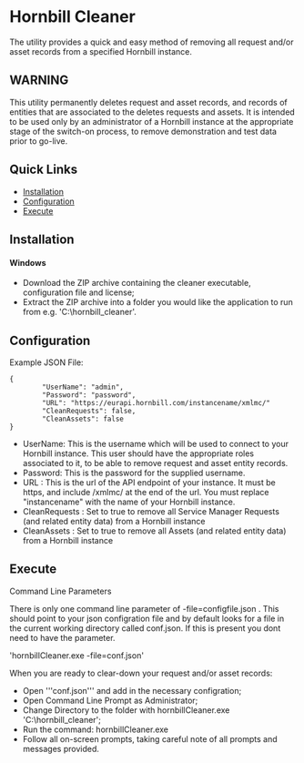 # Hornbill Cleaner

The utility provides a quick and easy method of removing all request and/or asset records from a specified Hornbill instance.

## WARNING

This utility permanently deletes request and asset records, and records of entities that are associated to the deletes requests and assets. It is intended to be used only by an administrator of a Hornbill instance at the appropriate stage of the switch-on process, to remove demonstration and test data prior to go-live.

## Quick Links
- [Installation](#installation)
- [Configuration](#configuration)
- [Execute](#execute)

## Installation

#### Windows
* Download the ZIP archive containing the cleaner executable, configuration file and license;
* Extract the ZIP archive into a folder you would like the application to run from e.g. 'C:\hornbill_cleaner\'.

## Configuration

Example JSON File:

```
{
        "UserName": "admin",
        "Password": "password",
        "URL": "https://eurapi.hornbill.com/instancename/xmlmc/"
        "CleanRequests": false,
        "CleanAssets": false
}
```

* UserName: This is the username which will be used to connect to your Hornbill instance. This user should have the appropriate roles associated to it, to be able to remove request and asset entity records.
* Password: This is the password for the supplied username.
* URL : This is the url of the API endpoint of your instance. It must be https, and include /xmlmc/ at the end of the url. You must replace "instancename" with the name of your Hornbill instance.
* CleanRequests : Set to true to remove all Service Manager Requests (and related entity data) from a Hornbill instance
* CleanAssets : Set to true to remove all Assets (and related entity data) from a Hornbill instance  

## Execute
Command Line Parameters

There is only one command line parameter of -file=configfile.json . This should point to your json configration file and by default looks for a file in the current working directory called conf.json. If this is present you dont need to have the parameter.

'hornbillCleaner.exe -file=conf.json'

When you are ready to clear-down your request and/or asset records:

* Open '''conf.json''' and add in the necessary configration;
* Open Command Line Prompt as Administrator;
* Change Directory to the folder with hornbillCleaner.exe 'C:\hornbill_cleaner\';
* Run the command: hornbillCleaner.exe
* Follow all on-screen prompts, taking careful note of all prompts and messages provided.
